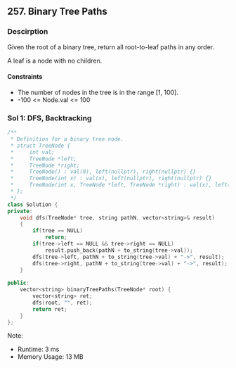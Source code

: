 ## 257. Binary Tree Paths

### Descirption 
Given the root of a binary tree, return all root-to-leaf paths in any order.

A leaf is a node with no children.

#### Constraints
- The number of nodes in the tree is in the range [1, 100].
- -100 <= Node.val <= 100

### Sol 1: DFS, Backtracking

```C++
/**
 * Definition for a binary tree node.
 * struct TreeNode {
 *     int val;
 *     TreeNode *left;
 *     TreeNode *right;
 *     TreeNode() : val(0), left(nullptr), right(nullptr) {}
 *     TreeNode(int x) : val(x), left(nullptr), right(nullptr) {}
 *     TreeNode(int x, TreeNode *left, TreeNode *right) : val(x), left(left), right(right) {}
 * };
 */
class Solution {
private:
    void dfs(TreeNode* tree, string pathN, vector<string>& result)
    {
        if(tree == NULL)
            return;
        if(tree->left == NULL && tree->right == NULL)
            result.push_back(pathN + to_string(tree->val));
        dfs(tree->left, pathN + to_string(tree->val) + "->", result);
        dfs(tree->right, pathN + to_string(tree->val) + "->", result);
    }
    
public:
    vector<string> binaryTreePaths(TreeNode* root) {
        vector<string> ret;
        dfs(root, "", ret);
        return ret;
    }
};
```
Note:
- Runtime: 3 ms
- Memory Usage: 13 MB
